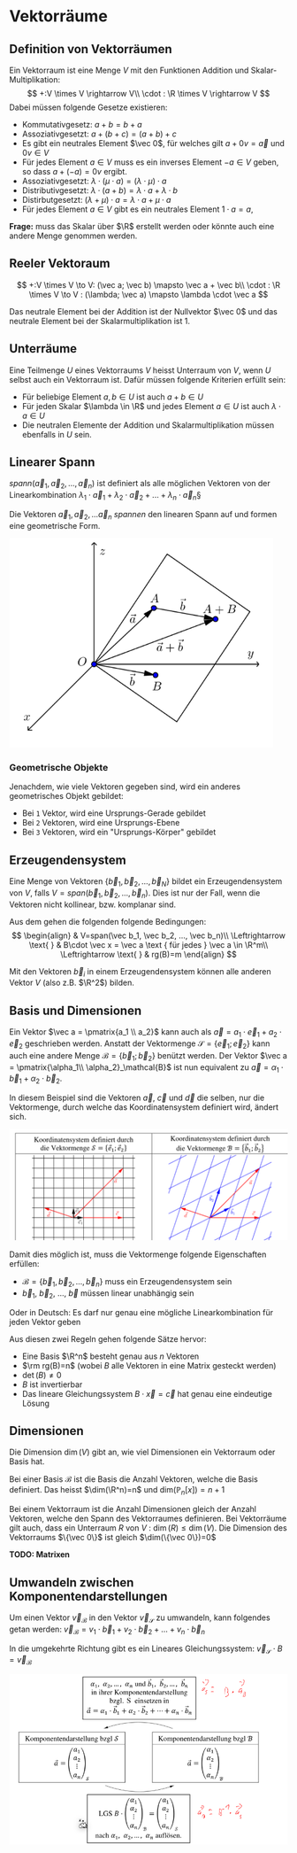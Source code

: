 # Vektorräume


## Definition von Vektorräumen

Ein Vektorraum ist eine Menge $V$ mit den Funktionen Addition und Skalar-Multiplikation: 
$$
+:V \times V \rightarrow V\\
\cdot : \R \times V \rightarrow V
$$
Dabei müssen folgende Gesetze existieren:

* Kommutativgesetz: $a + b = b + a$
* Assoziativgesetzt: $a + (b + c)=(a + b) + c$
* Es gibt ein neutrales Element $\vec 0$, für welches gilt $a + 0v = \vec a$ und $0v \in V$
* Für jedes Element $a \in V$ muss es ein inverses Element $-a \in V$ geben, so dass $a + (-a) = 0v$ ergibt.
* Assoziativgesetzt: $\lambda \cdot (\mu \cdot a) = (\lambda \cdot \mu) \cdot a$
* Distributivgesetzt: $\lambda \cdot(a + b) = \lambda \cdot a + \lambda \cdot b$
* Distirbutgesetzt: $(\lambda + \mu)\cdot a = \lambda \cdot a + \mu \cdot a$
* Für jedes Element $a \in V$ gibt es ein neutrales Element $1\cdot a = a$,

**Frage:** muss das Skalar über $\R$ erstellt werden oder könnte auch eine andere Menge genommen werden.

## Reeler Vektoraum

$$
+:V \times V \to V: (\vec a; \vec b) \mapsto \vec a + \vec b\\
\cdot : \R \times V \to V : (\lambda; \vec a) \mapsto \lambda \cdot \vec a
$$

Das neutrale Element bei der Addition ist der Nullvektor $\vec 0$ und das neutrale Element bei der Skalarmultiplikation ist $1$.

## Unterräume

Eine Teilmenge $U$ eines Vektorraums $V$ heisst Unterraum von $V$, wenn $U$ selbst auch ein Vektorraum ist. Dafür müssen folgende Kriterien erfüllt sein:

* Für beliebige Element $a, b \in U$ ist auch $a+b\in U$
* Für jeden Skalar $\lambda \in \R$ und jedes Element $a\in U$ ist auch $\lambda \cdot a\in U$
* Die neutralen Elemente der Addition und Skalarmultiplikation müssen ebenfalls in $U$ sein.

## Linearer Spann

$spann(\vec a_1, \vec a_2, ..., \vec a_n)$ ist definiert als alle möglichen Vektoren von der Linearkombination $\lambda_1\cdot \vec a_1 + \lambda_2\cdot \vec a_2 +...+\lambda_n\cdot \vec a_n$§

Die Vektoren $\vec a_1, \vec a_2, ...\vec a_n$ *spannen* den linearen Spann auf und formen eine geometrische Form.

![image-20220426215658009](res/image-20220426215658009.png)

### Geometrische Objekte

Jenachdem, wie viele Vektoren gegeben sind, wird ein anderes geometrisches Objekt gebildet:

* Bei `1` Vektor, wird eine Ursprungs-Gerade gebildet
* Bei `2` Vektoren, wird eine Ursprungs-Ebene
* Bei `3` Vektoren, wird ein "Ursprungs-Körper" gebildet

## Erzeugendensystem

Eine Menge von Vektoren $\{\vec b_1, \vec b_2, ..., \vec b_N\}$ bildet ein Erzeugendensystem von $V$, falls $V=span(\vec b_1, \vec b_2, ..., \vec b_n)$. Dies ist nur der Fall, wenn die Vektoren nicht kollinear, bzw. komplanar sind.

Aus dem gehen die folgenden folgende Bedingungen:
$$
\begin{align}
& V=span(\vec b_1, \vec b_2, ..., \vec b_n)\\
\Leftrightarrow \text{ } & B\cdot \vec x = \vec a \text { für jedes } \vec a \in \R^m\\
\Leftrightarrow \text{ } & rg(B)=m
\end{align}
$$

Mit den Vektoren $\vec b_i$ in einem Erzeugendensystem können alle anderen Vektor $V$ (also z.B. $\R^2$) bilden.

## Basis und Dimensionen

Ein Vektor $\vec a = \pmatrix{a_1 \\ a_2}$ kann auch als $\vec a = a_1\cdot \vec e_1 + a_2 \cdot \vec e_2$ geschrieben werden. Anstatt der Vektormenge $\mathcal S=\{\vec e_1; \vec e_2\}$ kann auch eine andere Menge $\mathcal B=\{\vec b_1; \vec b_2\}$ benützt werden. Der Vektor $\vec a = \pmatrix{\alpha_1\\ \alpha_2}_\mathcal{B}$ ist nun equivalent zu $\vec a=\alpha_1 \cdot \vec b_1 + \alpha_2 \cdot \vec b_2$.

In diesem Beispiel sind die Vektoren $\vec a$, $\vec c$ und $\vec d$ die selben, nur die Vektormenge, durch welche das Koordinatensystem definiert wird, ändert sich.

![image-20220426220903480](res/image-20220426220903480.png)

Damit dies möglich ist, muss die Vektormenge folgende Eigenschaften erfüllen:

* $\mathcal B=\{\vec b_1, \vec b_2, ...,\vec b_n\}$ muss ein Erzeugendensystem sein
* $\vec b_1$, $\vec b_2$, ..., $\vec b$ müssen linear unabhängig sein

Oder in Deutsch: Es darf nur genau eine mögliche Linearkombination für jeden Vektor  geben

Aus diesen zwei Regeln gehen folgende Sätze hervor:

* Eine Basis $\R^n$ besteht genau aus $n$ Vektoren
* $\rm rg(B)=n$ (wobei $B$ alle Vektoren in eine Matrix gesteckt werden)
* $\det(B)\neq 0$
* $B$ ist invertierbar
* Das lineare Gleichungssystem $B\cdot \vec x=\vec c$ hat genau eine eindeutige Lösung

## Dimensionen

Die Dimension $\dim(V)$ gibt an, wie viel Dimensionen ein Vektorraum oder Basis hat. 

Bei einer Basis $\mathcal B$ ist die Basis die Anzahl Vektoren, welche die Basis definiert. Das heisst $\dim(\R^n)=n$ und $\mathrm{dim}(\mathbb P_n[x])=n+1$ 

Bei einem Vektorraum ist die Anzahl Dimensionen gleich der Anzahl Vektoren, welche den Spann des Vektorraumes definieren. Bei Vektorräume gilt auch, dass ein Unterraum $R$ von $V$ : $\dim(R) \le \dim(V)$. Die Dimension des Vektorraums $\{\vec 0\}$ ist gleich $\dim(\{\vec 0\})=0$

**TODO: Matrixen**

## Umwandeln zwischen Komponentendarstellungen

Um einen Vektor $\vec v_{\mathcal B}$ in den Vektor $\vec v_{\mathcal{S}}$ zu umwandeln, kann folgendes getan werden: $\vec v_{\mathcal B}=v_1\cdot \vec b_1+v_2\cdot \vec b_2+...+v_n\cdot \vec b_n$

In die umgekehrte Richtung gibt es ein Lineares Gleichungssystem: $\vec v_\mathcal{S}\cdot B=\vec v_\mathcal{B}$

![image-20220428092334710](res/image-20220428092334710.png)
